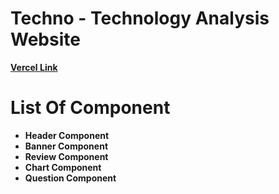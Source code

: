 # **Techno - Technology Analysis Website**

**[Vercel Link](https://techno-three.vercel.app/)**

# List Of Component

- **Header Component**
- **Banner Component**
- **Review Component**
- **Chart Component**
- **Question Component**